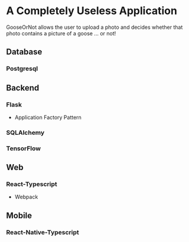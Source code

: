 # A Completely Useless Application
GooseOrNot allows the user to upload a photo and decides whether that photo contains a picture of a goose ... or not!

## Database
### Postgresql

## Backend
### Flask
- Application Factory Pattern
### SQLAlchemy
### TensorFlow

## Web
### React-Typescript
- Webpack

## Mobile
### React-Native-Typescript
